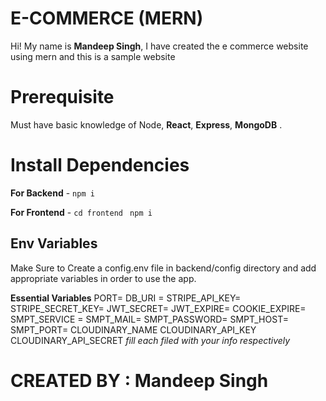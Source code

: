 # E-COMMERCE (MERN)
Hi! My name is **Mandeep Singh**, I have created the e commerce website using mern and this is a sample website

# Prerequisite
Must have basic knowledge of Node,
 **React**, 
 **Express**,
 **MongoDB**  . 

# Install Dependencies
**For Backend** - `npm i`

**For Frontend** - `cd frontend` ` npm i`

## Env Variables

Make Sure to Create a config.env file in backend/config directory and add appropriate variables in order to use the app.

**Essential Variables**
PORT=
DB_URI =
STRIPE_API_KEY=
STRIPE_SECRET_KEY=
JWT_SECRET=
JWT_EXPIRE=
COOKIE_EXPIRE=
SMPT_SERVICE =
SMPT_MAIL=
SMPT_PASSWORD=
SMPT_HOST=
SMPT_PORT=
CLOUDINARY_NAME
CLOUDINARY_API_KEY
CLOUDINARY_API_SECRET
_fill each filed with your info respectively_

# CREATED BY : Mandeep Singh